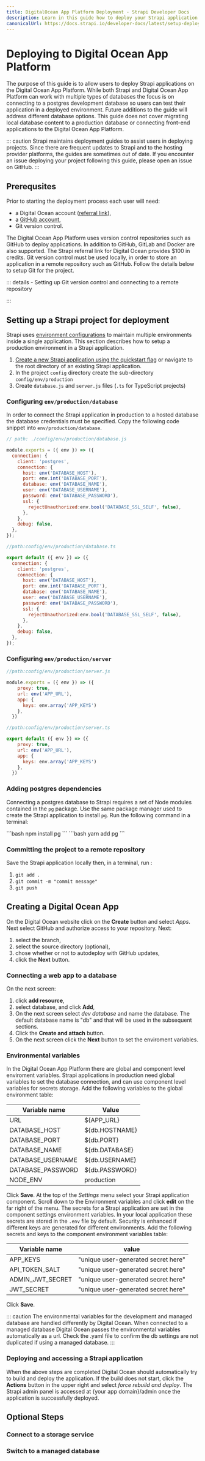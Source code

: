 ```yaml
---
title: DigitalOcean App Platform Deployment - Strapi Developer Docs
description: Learn in this guide how to deploy your Strapi application on DigitalOcean App Platform.
canonicalUrl: https://docs.strapi.io/developer-docs/latest/setup-deployment-guides/deployment/hosting-guides/digitalocean-app-platform-2022.html
---
```


# Deploying to Digital Ocean App Platform

The purpose of this guide is to allow users to deploy Strapi applications on the Digital Ocean App Platform. While both Strapi and Digital Ocean App Platform can work with multiple types of databases the focus is on connecting to a postgres development database so users can test their application in a deployed environment. Future additions to the guide will address different database options. This guide does not cover migrating local database content to a production database or connecting front-end applications to the Digital Ocean App Platform.

::: caution
Strapi maintains deployment guides to assist users in deploying projects. Since there are frequent updates to Strapi and to the hosting provider platforms, the guides are sometimes out of date. If you encounter an issue deploying your project following this guide, please open an issue on GitHub.
:::

## Prerequsites

Prior to starting the deployment process each user will need:

- a Digital Ocean account ([referral link](https://try.digitalocean.com/strapi/)),
- a [GitHub account](https://github.com/join),
- Git version control.

The Digital Ocean App Platform uses version control repositories such as GitHub to deploy applications. In addition to GitHub, GitLab and Docker are also supported. The Strapi referral link for Digital Ocean provides \$100 in credits. Git version control must be used locally, in order to store an application in a remote repository such as GitHub. Follow the details below to setup Git for the project.

<!--- add details here-->
::: details - Setting up Git version control and connecting to a remote repository

:::

## Setting up a Strapi project for deployment

<!-- proposal is to move this content to the main deployment page once all of the guides are modified for consistency-->
Strapi uses [environment configurations](/developer-docs/latest/setup-deployment-guides/configurations/optional/environment.md) to maintain multiple environments inside a single application. This section describes how to setup a production environment in a Strapi application.

1. [Create a new Strapi application using the quickstart flag](/developer-docs/latest/getting-started/quick-start.md) or navigate to the root directory of an existing Strapi application.
2. In the project `config` directory create the sub-directory `config/env/production`
3. Create `database.js` and `server.js` files (`.ts` for TypeScript projects)

### Configuring `env/production/database`

In order to connect the Strapi application in production to a hosted database the database credentials must be specified. Copy the following code snippet into `env/production/database`.

<code-group>

<code-block title='JAVASCRIPT'>

```jsx
// path: ./config/env/production/database.js

module.exports = ({ env }) => ({
  connection: {
    client: 'postgres',
    connection: {
      host: env('DATABASE_HOST'), 
      port: env.int('DATABASE_PORT'), 
      database: env('DATABASE_NAME'), 
      user: env('DATABASE_USERNAME'), 
      password: env('DATABASE_PASSWORD'),
      ssl: {
        rejectUnauthorized:env.bool('DATABASE_SSL_SELF', false),
      },
    },
    debug: false,
  },
});

```

</code-block>

<code-block title='TYPESCRIPT'>

```jsx
//path:config/env/production/database.ts

export default ({ env }) => ({
  connection: {
    client: 'postgres',
    connection: {
      host: env('DATABASE_HOST'), 
      port: env.int('DATABASE_PORT'), 
      database: env('DATABASE_NAME'), 
      user: env('DATABASE_USERNAME'), 
      password: env('DATABASE_PASSWORD'),
      ssl: {
        rejectUnauthorized:env.bool('DATABASE_SSL_SELF', false),
      },
    },
    debug: false,
  },
});

```

</code-block>
</code-group>

### Configuring `env/production/server`

<code-group>

<code-block title='JAVASCRIPT'>

```jsx
//path:config/env/production/server.js

module.exports = ({ env }) => ({
    proxy: true,
    url: env('APP_URL'),
    app: { 
      keys: env.array('APP_KEYS')
    },
  })

```

</code-block>

<code-block title='TYPESCRIPT'>

```jsx
//path:config/env/production/server.ts

export default ({ env }) => ({
    proxy: true,
    url: env('APP_URL'),
    app: { 
      keys: env.array('APP_KEYS')
    },
  })

```

</code-block>
</code-group>

### Adding postgres dependencies
Connecting a postgres database to Strapi requires a set of Node modules contained in the `pg` package. Use the same package manager used to create the Strapi application to install `pg`. Run the following command in a terminal:

<code-group>

<code-block title="NPM">
```bash
npm install pg
```
</code-block>

<code-block title="YARN">
```bash
yarn add pg
```
</code-block>

</code-group>

### Committing the project to a remote repository

Save the Strapi application locally then, in a terminal, run :

1. `git add .`
2. `git commit -m "commit message"`
3. `git push`

## Creating a Digital Ocean App

On the Digital Ocean website click on the **Create** button and select *Apps*.  Next select GitHub and authorize access to your repository. Next:

1. select the branch,
2. select the source directory (optional),
3. chose whether or not to autodeploy with GitHub updates,
4. click the **Next** button.

### Connecting a web app to a database

On the next screen:

1. click **add resource**,
2. select database, and click **Add**,
3. On the next screen select *dev database* and name the database. The default database name is "db" and that will be used in the subsequent sections.
4. Click the **Create and attach** button.
5. On the next screen click the **Next** button to set the enviroment variables.

### Environmental variables

In the Digital Ocean App Platform there are global and component level enviroment variables. Strapi applications in production need global variables to set the database connection, and can use component level variables for secrets storage. Add the following variables to the global environment table:

| Variable name     | Value          |
|-------------------|----------------|
| URL               | ${APP_URL}     |
| DATABASE_HOST     | ${db.HOSTNAME} |
| DATABASE_PORT     | ${db.PORT}     |
| DATABASE_NAME     | ${db.DATABASE} |
| DATABASE_USERNAME | ${db.USERNAME} |
| DATABASE_PASSWORD | ${db.PASSWORD} |
| NODE_ENV          | production     |

Click **Save**.
At the top of the *Settings* menu select your Strapi application component. Scroll down to the Environment variables and click **edit** on the far right of the menu. The secrets for a Strapi application are set in the component settings environment variables. In your local application these secrets are stored in the `.env` file by default. Security is enhanced if different keys are generated for different environments. Add the following secrets and keys to the component environment variables table:

| Variable name    | value                               |
|------------------|-------------------------------------|
| APP_KEYS         | "unique user-generated secret here" |
| API_TOKEN_SALT   | "unique user-generated secret here" |
| ADMIN_JWT_SECRET | "unique user-generated secret here" |
| JWT_SECRET       | "unique user-generated secret here" |

Click **Save**.

::: caution
The environmental variables for the development and managed database are handled differently by Digital Ocean. When connected to a managed database Digital Ocean passes the environmental variables automatically as a url. Check the .yaml file to confirm the db settings are not duplicated if using a managed database.
:::

### Deploying and accessing a Strapi application

When the above steps are completed Digital Ocean should automatically try to build and deploy the application. If the build does not start, click the **Actions** button in the upper right and select *force rebuild and deploy*. The Strapi admin panel is accessed at {your app domain}/admin once the application is successfully deployed.

## Optional Steps

### Connect to a storage service
 

### Switch to a managed database
